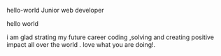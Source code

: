 hello-world
Junior web developer
 
 hello world 
 
i am glad strating my future career coding ,solving and creating positive impact all over the world .
love what you are doing!.
